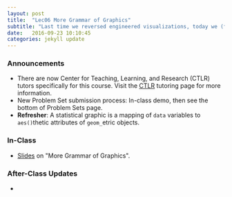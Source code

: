 ```yaml
---
layout: post
title:  "Lec06 More Grammar of Graphics"
subtitle: "Last time we reversed engineered visualizations, today we (forward) engineer them."
date:   2016-09-23 10:10:45
categories: jekyll update
---
```




### Announcements

* There are now Center for Teaching, Learning, and Research (CTLR) tutors specifically for this course. Visit the [CTLR](http://www.middlebury.edu/academics/resources/ctlr/students) tutoring page for more information.
* New Problem Set submission process: In-class demo, then see the bottom of Problem Sets page.
* **Refresher**: A statistical graphic is a mapping of `data` variables to `aes()`thetic
attributes of `geom_`etric objects.



### In-Class

* <a href = "{{ site.baseurl }}/assets/2-Data/More_Grammar_of_Graphics.html" target = "_blank">Slides</a> on "More Grammar of Graphics".



### After-Class Updates

* <!--Lec05 <a href = "{{ site.baseurl }}/assets/LC/tidy_data.html" target = "_blank">learning check discussion</a>.-->
